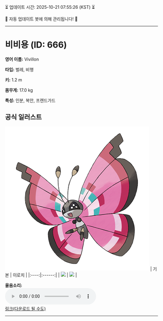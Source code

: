 
⏳ 업데이트 시간: 2025-10-21 07:55:26 (KST) ⏳

🤖 자동 업데이트 봇에 의해 관리됩니다! 🤖

---

# 비비용 (ID: 666)
**영어 이름:** Vivillon

**타입:** 벌레, 비행

**키:** 1.2 m

**몸무게:** 17.0 kg

**특성:** 인분, 복안, 프렌드가드

## 공식 일러스트
![](https://raw.githubusercontent.com/PokeAPI/sprites/master/sprites/pokemon/other/official-artwork/666.png)
| 기본 | 이로치 |
|:----:|:------:|
| <img src="http://play.pokemonshowdown.com/sprites/ani/vivillon.gif" width="200"> | <img src="http://play.pokemonshowdown.com/sprites/ani-shiny/vivillon.gif" width="200"> |

**울음소리:**<br><audio controls src="https://raw.githubusercontent.com/PokeAPI/cries/main/cries/pokemon/latest/666.ogg"></audio><br> [링크(다운로드 될 수도)](https://raw.githubusercontent.com/PokeAPI/cries/main/cries/pokemon/latest/666.ogg)


---
